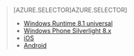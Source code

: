 > [AZURE.SELECTOR]AZURE.SELECTOR]
> 
> * [Windows Runtime 8.1 universal](../articles/notification-hubs/notification-hubs-windows-store-dotnet-send-breaking-news.md)
> * [Windows Phone Silverlight 8.x](../articles/notification-hubs/notification-hubs-windows-phone-send-breaking-news.md)
> * [iOS](../articles/notification-hubs/notification-hubs-ios-send-breaking-news.md)
> * [Android](../articles/notification-hubs/notification-hubs-aspnet-backend-android-breaking-news.md)
> 
> 
